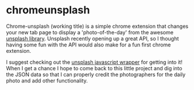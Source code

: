 # chromeunsplash

Chrome-unsplash (working title) is a simple chrome extension that changes your new tab page to display a 'photo-of-the-day' from the awesome [unsplash library](https://unsplash.com/). Unsplash recently opening up a great API, so I thought having some fun with the API would also make for a fun first chrome extension. 

I suggest checking out the [unsplash javascript wrapper](https://github.com/CrewLabs/unsplash-source-js) for getting into it! When I get a chance I hope to come back to this little project and dig into the JSON data so that I can properly credit the photographers for the daily photo and add other functionality.
